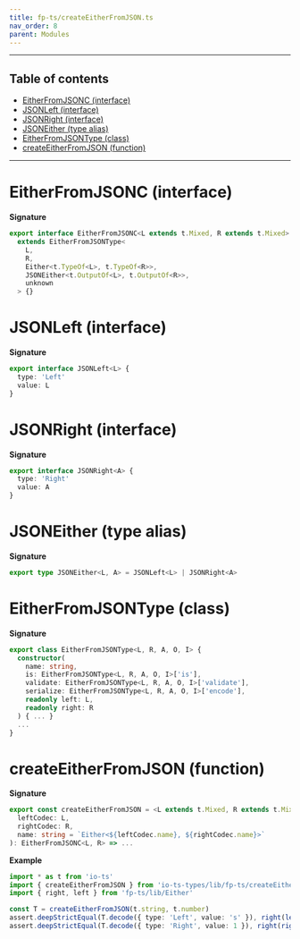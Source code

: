 ```yaml
---
title: fp-ts/createEitherFromJSON.ts
nav_order: 8
parent: Modules
---
```


---

<h2 class="text-delta">Table of contents</h2>

- [EitherFromJSONC (interface)](#eitherfromjsonc-interface)
- [JSONLeft (interface)](#jsonleft-interface)
- [JSONRight (interface)](#jsonright-interface)
- [JSONEither (type alias)](#jsoneither-type-alias)
- [EitherFromJSONType (class)](#eitherfromjsontype-class)
- [createEitherFromJSON (function)](#createeitherfromjson-function)

---

# EitherFromJSONC (interface)

**Signature**

```ts
export interface EitherFromJSONC<L extends t.Mixed, R extends t.Mixed>
  extends EitherFromJSONType<
    L,
    R,
    Either<t.TypeOf<L>, t.TypeOf<R>>,
    JSONEither<t.OutputOf<L>, t.OutputOf<R>>,
    unknown
  > {}
```

# JSONLeft (interface)

**Signature**

```ts
export interface JSONLeft<L> {
  type: 'Left'
  value: L
}
```

# JSONRight (interface)

**Signature**

```ts
export interface JSONRight<A> {
  type: 'Right'
  value: A
}
```

# JSONEither (type alias)

**Signature**

```ts
export type JSONEither<L, A> = JSONLeft<L> | JSONRight<A>
```

# EitherFromJSONType (class)

**Signature**

```ts
export class EitherFromJSONType<L, R, A, O, I> {
  constructor(
    name: string,
    is: EitherFromJSONType<L, R, A, O, I>['is'],
    validate: EitherFromJSONType<L, R, A, O, I>['validate'],
    serialize: EitherFromJSONType<L, R, A, O, I>['encode'],
    readonly left: L,
    readonly right: R
  ) { ... }
  ...
}
```

# createEitherFromJSON (function)

**Signature**

```ts
export const createEitherFromJSON = <L extends t.Mixed, R extends t.Mixed>(
  leftCodec: L,
  rightCodec: R,
  name: string = `Either<${leftCodec.name}, ${rightCodec.name}>`
): EitherFromJSONC<L, R> => ...
```

**Example**

```ts
import * as t from 'io-ts'
import { createEitherFromJSON } from 'io-ts-types/lib/fp-ts/createEitherFromJSON'
import { right, left } from 'fp-ts/lib/Either'

const T = createEitherFromJSON(t.string, t.number)
assert.deepStrictEqual(T.decode({ type: 'Left', value: 's' }), right(left('s')))
assert.deepStrictEqual(T.decode({ type: 'Right', value: 1 }), right(right(1)))
```
